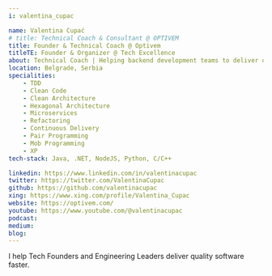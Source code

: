 ```yaml
---
i: valentina_cupac

name: Valentina Cupać
# title: Technical Coach & Consultant @ OPTIVEM
title: Founder & Technical Coach @ Optivem
titleTE: Founder & Organizer @ Tech Excellence
about: Technical Coach | Helping backend development teams to deliver quality software faster with TDD, Clean Architecture & Clean Code | Helping Engineering Leaders build a culture of Technical Excellence
location: Belgrade, Serbia
specialities:
    - TDD
    - Clean Code
    - Clean Architecture
    - Hexagonal Architecture
    - Microservices
    - Refactoring
    - Continuous Delivery
    - Pair Programming
    - Mob Programming
    - XP
tech-stack: Java, .NET, NodeJS, Python, C/C++

linkedin: https://www.linkedin.com/in/valentinacupac
twitter: https://twitter.com/ValentinaCupac
github: https://github.com/valentinacupac
xing: https://www.xing.com/profile/Valentina_Cupac
website: https://optivem.com/
youtube: https://www.youtube.com/@valentinacupac
podcast: 
medium: 
blog: 
---
```


I help Tech Founders and Engineering Leaders deliver quality software faster.


<!-- ---
i: 

name: 
title: 
about: 
location: 
specialities:
    - 
    - 
tech-stack: 

linkedin: 
twitter: 
github: 
xing: 
website: 
youtube: 
podcast: 
medium: 
blog: 
--- -->